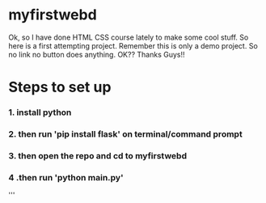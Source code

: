 # myfirstwebd
Ok, so I have done HTML CSS course lately to make some cool stuff. So here is a first attempting project. Remember this is only a demo project. So no link no button does anything. OK?? Thanks Guys!!


# Steps to set up

  ### 1. install python
  ### 2. then run 'pip install flask' on terminal/command prompt
  ### 3. then open the repo and cd to myfirstwebd
  ### 4 .then run 'python main.py'
'''

